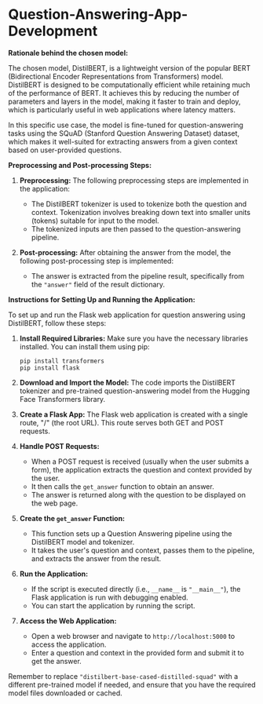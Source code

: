 # Question-Answering-App-Development
**Rationale behind the chosen model:**

The chosen model, DistilBERT, is a lightweight version of the popular BERT (Bidirectional Encoder Representations from Transformers) model. DistilBERT is designed to be computationally efficient while retaining much of the performance of BERT. It achieves this by reducing the number of parameters and layers in the model, making it faster to train and deploy, which is particularly useful in web applications where latency matters.

In this specific use case, the model is fine-tuned for question-answering tasks using the SQuAD (Stanford Question Answering Dataset) dataset, which makes it well-suited for extracting answers from a given context based on user-provided questions.

**Preprocessing and Post-processing Steps:**

1. **Preprocessing:** The following preprocessing steps are implemented in the application:

   - The DistilBERT tokenizer is used to tokenize both the question and context. Tokenization involves breaking down text into smaller units (tokens) suitable for input to the model.
   - The tokenized inputs are then passed to the question-answering pipeline.

2. **Post-processing:** After obtaining the answer from the model, the following post-processing step is implemented:

   - The answer is extracted from the pipeline result, specifically from the `"answer"` field of the result dictionary.

**Instructions for Setting Up and Running the Application:**

To set up and run the Flask web application for question answering using DistilBERT, follow these steps:

1. **Install Required Libraries:**
   Make sure you have the necessary libraries installed. You can install them using pip:
   ```
   pip install transformers
   pip install flask
   ```

2. **Download and Import the Model:**
   The code imports the DistilBERT tokenizer and pre-trained question-answering model from the Hugging Face Transformers library.

3. **Create a Flask App:**
   The Flask web application is created with a single route, "/" (the root URL). This route serves both GET and POST requests.

4. **Handle POST Requests:**
   - When a POST request is received (usually when the user submits a form), the application extracts the question and context provided by the user.
   - It then calls the `get_answer` function to obtain an answer.
   - The answer is returned along with the question to be displayed on the web page.

5. **Create the `get_answer` Function:**
   - This function sets up a Question Answering pipeline using the DistilBERT model and tokenizer.
   - It takes the user's question and context, passes them to the pipeline, and extracts the answer from the result.

6. **Run the Application:**
   - If the script is executed directly (i.e., `__name__` is `"__main__"`), the Flask application is run with debugging enabled.
   - You can start the application by running the script.

7. **Access the Web Application:**
   - Open a web browser and navigate to `http://localhost:5000` to access the application.
   - Enter a question and context in the provided form and submit it to get the answer.

Remember to replace `"distilbert-base-cased-distilled-squad"` with a different pre-trained model if needed, and ensure that you have the required model files downloaded or cached.
